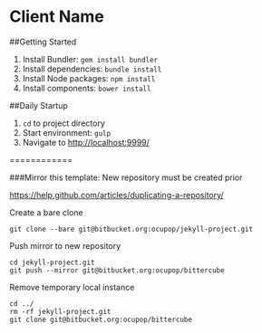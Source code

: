 Client Name
================

##Getting Started
1. Install Bundler: `gem install bundler`
2. Install dependencies: `bundle install`
3. Install Node packages: `npm install`
4. Install components: `bower install`

##Daily Startup
1. `cd` to project directory
2. Start environment: `gulp`
3. Navigate to [http://localhost:9999/](http://localhost:9999/)


============

###Mirror this template:
New repository must be created prior

https://help.github.com/articles/duplicating-a-repository/

Create a bare clone

`git clone --bare git@bitbucket.org:ocupop/jekyll-project.git`

Push mirror to new repository

```
cd jekyll-project.git
git push --mirror git@bitbucket.org:ocupop/bittercube
```

Remove temporary local instance

``` 
cd ../
rm -rf jekyll-project.git
git clone git@bitbucket.org:ocupop/bittercube
```
